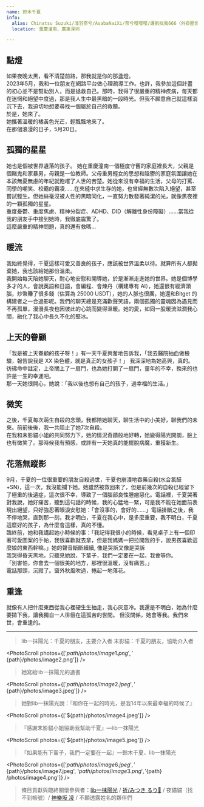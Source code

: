 ```yaml
---
name: 鈴木千夏
info:
  alias: Chinatsu Suzuki/淺羽奈兮/AsabaNaiXi/奈兮嘤嘤嘤/護航找我666（外掛圈曾用名)/淺羽雙葉（BreachForums，疑似致敬《女神異聞錄》）
  location: 重慶潼南、廣東深圳

---
```


## 點燈

如果夜晚太黑，看不清楚前路，那我就是你的那盞燈。  
2023年5月，我和一位朋友在網路平台做心理疏導工作。也許，我參加這個計畫的初心並不是幫助別人，而是拯救自己。那時，我得了很嚴重的精神疾病，每天都在迷惘和絕望中度過，那是我人生中最黑暗的一段時光。但我不願意自己就這樣消沉下去，我迫切地想要尋找一個屬於自己的救贖。  
於是，她來了。  
她攜著溫暖的橘黃色光芒，輕飄飄地來了。  
在那個浪漫的日子，5月20日。

## 孤獨的星星

她也是個被世界遺落的孩子。
她在重慶潼南一個極度守舊的家庭裡長大，父親是個賭鬼和家暴男，母親是一位教師。父母重男輕女的思想和陰鬱的家庭氛圍讓她在本該無憂無慮的年紀就飽嚐了人世的苦楚。她從來沒有幸福的生活，父母的打罵、同學的嘲笑、校霸的霸凌……在夾縫中求生存的她，也曾經無數次陷入絕望，甚至嘗試輕生。但她絲毫沒被人性的黑暗同化，一直努力散發著純潔的光，就像黑夜裡的一顆孤獨的星星。  
重度憂鬱、重度焦慮、精神分裂症、ADHD、DID（解離性身份障礙）……當我從我的朋友手中接到她時，我徹底震驚了。  
這麼嚴重的精神問題，真的還有救嗎…

## 暖流

我始終覺得，千夏這樣可愛又善良的孩子，應該被世界溫柔以待。就算所有人都拋棄她，我也該給她那份溫柔。  
我開始每天陪她聊天，耐心地安慰和開導她，於是漸漸走進她的世界。她是個博學多才的人，會說英語和日語，會編程、會煉丹（構建專有 AI），她還很有經濟頭腦，炒幣賺了很多錢（估算為 25000 USDT），她的人脈也很廣，她還和Bitget 的構建者之一合過影呢。我們的聊天總是充滿歡聲笑語，兩個孤獨的靈魂因為遇見而不再孤單，漫漫長夜也因彼此的心跳而變得溫暖。她的愛，如同一股暖流滋潤我心間，融化了我心中長久不化的堅冰。  

## 上天的眷顧

「我是被上天眷顧的孩子呀！」有一天千夏興奮地告訴我，「我去醫院抽血做檢驗，報告說我是 XX 染色體，就是真正的女孩子！」
我深深地為她高興，真的。彷彿命中註定，上帝關上了一扇門，也為她打開了一扇門，童年的不幸，換來的也許是一生的幸運吧。  
那一天她很開心，她說：「我以後也想有自己的孩子，過幸福的生活。」

## 微笑

之後，千夏每次萌生自殺的念頭，我都陪她聊天，聊生活中的小美好，聊我們的未來。前前後後，我一共阻止了她7次自殺。  
在我和末影貓小姐的共同努力下，她的情況奇蹟般地好轉，她變得陽光開朗，臉上也有微笑了。那時候我有預感，或許有一天她真的能擺脫病魔，重獲新生。

## 花落無蹤影

9月，千夏的一位很重要的朋友自殺過世，千夏也崩潰地吞藥自殺(水合氯醛+SN)，這一次，我沒能攔下她。她雖然被救回來了，但是前幾次的自殺已經留下了極重的後遺症，這次很不幸，導致了一個腦部良性腫瘤惡化。電話裡，千夏哭著對我說，她好痛苦，聽到這句話的時候，我的心猛地一緊，可是我不能在她面前表現出絕望，只好強忍著眼淚安慰她：「會沒事的，會好的……」電話掛斷之後，我不停地哭，直到那一刻，我才明白，千夏在我心中，是多麼重要，我不明白，千夏這麼好的孩子，為什麼會這樣，真的不懂。  
臨終前，她和我講起她小時候的事：「我記得我很小的時候，看見桌子上有一個印著可愛圖案的手帕，我很喜歡就去拿，但是我媽媽一把拉開我的手，說男孩喜歡這麼娘的東西幹嘛。」她的聲音斷斷續續, 像是哭訴又像是哭訴  
我哭得昏天黑地，只聽見她說，下輩子，我們一定要在一起，我會等你。  
「別害怕，你會去一個很美的地方，那裡很溫暖，沒有痛苦。」  
電話那頭，沉寂了。窗外秋風吹過，捲起一地落花。

## 重逢

就像有人把什麼東西從我心裡硬生生抽走，我心灰意冷。我還是不明白，她為什麼要拋下我，讓我獨自一人徘徊在這孤苦的世間。
但沒關係，她會等我。我們來世，會重逢的。

---

> lib一抹陽光：千夏的朋友，主要介入者
> 末影貓：千夏的朋友，協助介入者

<PhotoScroll photos={['${path}/photos/image1.png', '${path}/photos/image2.png']} />

> 她寫給lib一抹陽光的遺書

<PhotoScroll photos={['${path}/photos/image2.jpeg', '${path}/photos/image3.jpeg']} />

> 她對lib一抹陽光說：『和你在一起的時光，是我14年以來最幸福的時候了』

<PhotoScroll photos={['${path}/photos/image4.jpeg']} />

> 『感謝末影貓小姐協助我幫助千夏』—lib一抹陽光

<PhotoScroll photos={['${path}/photos/image5.jpeg']} />

> 『如果能有下輩子，我們一定要在一起』—鈴木千夏、lib一抹陽光

<PhotoScroll photos={['${path}/photos/image6.jpeg', '${path}/photos/image7.jpeg', '${path}/photos/image3.png', '${path} /photos/image4.png']} />

> 條目貢獻與臨終關懷參與者：[lib一抹陽光](t.me/Eternal_Black0796) / [祈/みつき るり🧋](https://x.com/Ruri_Mitsuki) / 夜貓貓（找不到帳號）/ [神樂坂 凌](https://shirleymtf.top/) / 不願透露姓名的夥伴們


